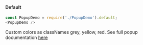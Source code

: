 #### Default

```js
const PopupDemo = require('./PopupDemo').default;
<PopupDemo />
```

Custom colors as classNames grey, yellow, red.  See full popup documentation [here](http://react.semantic-ui.com/modules/popup)
